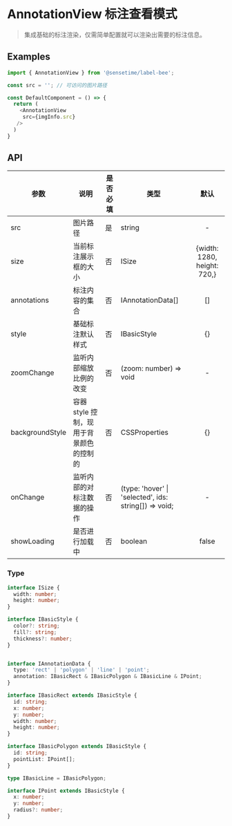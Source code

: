 # AnnotationView 标注查看模式

> 集成基础的标注渲染，仅需简单配置就可以渲染出需要的标注信息。

## Examples

```ts
import { AnnotationView } from '@sensetime/label-bee';

const src = ''; // 可访问的图片路径

const DefaultComponent = () => {
  return (
    <AnnotationView
     src={imgInfo.src}
   />
  )
}
```


## API

| 参数 | 说明 | 是否必填 | 类型 | 默认 |
| --- | --- | ------- | ---- | :--: |
| src | 图片路径 | 是 | string | - |
| size | 当前标注展示框的大小 | 否 | ISize | {width: 1280, height: 720,}| 
| annotations | 标注内容的集合 | 否 | IAnnotationData[] | [] |
| style | 基础标注默认样式 | 否 | IBasicStyle  | {} |
| zoomChange | 监听内部缩放比例的改变 | 否 | (zoom: number) => void | - | 
| backgroundStyle | 容器 style 控制，现用于背景颜色的控制的 | 否 | CSSProperties | {} |
| onChange | 监听内部的对标注数据的操作  | 否 | (type: 'hover' \| 'selected', ids: string[]) => void; | - |  
| showLoading | 是否进行加载中 | 否 | boolean | false |


### Type

```ts
interface ISize {
  width: number;
  height: number;
}

interface IBasicStyle {
  color?: string; 
  fill?: string; 
  thickness?: number;
}


interface IAnnotationData {
  type: 'rect' | 'polygon' | 'line' | 'point';
  annotation: IBasicRect & IBasicPolygon & IBasicLine & IPoint;
}

interface IBasicRect extends IBasicStyle {
  id: string;
  x: number;
  y: number;
  width: number;
  height: number;
}

interface IBasicPolygon extends IBasicStyle {
  id: string;
  pointList: IPoint[];
}

type IBasicLine = IBasicPolygon;

interface IPoint extends IBasicStyle {
  x: number;
  y: number;
  radius?: number;
}
```